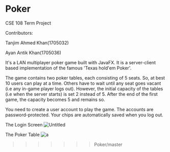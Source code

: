 # Poker
CSE 108 Term Project

Contributors:

Tanjim Ahmed Khan(1705032)

Ayan Antik Khan(1705036)

It's a LAN multiplayer poker game built with JavaFX. It is a server-client based implementation of the famous 'Texas hold'em Poker'.

The game contains two poker tables, each consisting of 5 seats. So, at best 10 users can play at a time. Others have to wait until
any seat goes vacant (i.e any in-game player logs out). However, the initial capacity of the tables (i.e when the server starts) is
set 2 instead of 5. After the end of the first game, the capacity becomes 5 and remains so.

You need to create a user account to play the game. The accounts are password-protected. Your chips are automatically saved when 
you log out.

The Login Screen
![Untitled](https://user-images.githubusercontent.com/45909948/56754444-df4f5700-67ae-11e9-8013-392c97ae3f48.png)

The Poker Table
![a](https://user-images.githubusercontent.com/45909948/56754494-0443ca00-67af-11e9-9f33-745d9819c0f1.png)

>>>>>>> Poker/master
